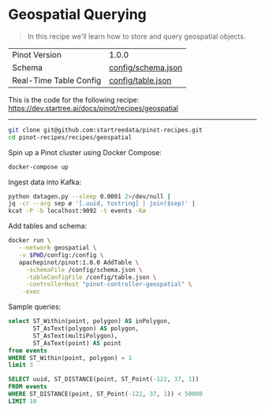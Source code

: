 # Geospatial Querying

> In this recipe we'll learn how to store and query geospatial objects.

<table>
  <tr>
    <td>Pinot Version</td>
    <td>1.0.0</td>
  </tr>
  <tr>
    <td>Schema</td>
    <td><a href="config/schema.json">config/schema.json</a></td>
  </tr>
    <tr>
    <td>Real-Time Table Config</td>
    <td><a href="config/_table.json">config/table.json</a></td>
  </tr>
</table>

This is the code for the following recipe: https://dev.startree.ai/docs/pinot/recipes/geospatial

***

```bash
git clone git@github.com:startreedata/pinot-recipes.git
cd pinot-recipes/recipes/geospatial
```

Spin up a Pinot cluster using Docker Compose:

```bash
docker-compose up
```

Ingest data into Kafka:

```bash
python datagen.py --sleep 0.0001 2>/dev/null |
jq -cr --arg sep ø '[.uuid, tostring] | join($sep)' |
kcat -P -b localhost:9092 -t events -Kø
```

Add tables and schema:

```bash
docker run \
   --network geospatial \
   -v $PWD/config:/config \
   apachepinot/pinot:1.0.0 AddTable \
     -schemaFile /config/schema.json \
     -tableConfigFile /config/table.json \
     -controllerHost "pinot-controller-geospatial" \
    -exec
```

Sample queries:

```sql
select ST_Within(point, polygon) AS inPolygon, 
       ST_AsText(polygon) AS polygon,
       ST_AsText(multiPolygon), 
       ST_AsText(point) AS point
from events 
WHERE ST_Within(point, polygon) = 1
limit 3
```

```sql
SELECT uuid, ST_DISTANCE(point, ST_Point(-122, 37, 1))
FROM events
WHERE ST_DISTANCE(point, ST_Point(-122, 37, 1)) < 50000
LIMIT 10
```
